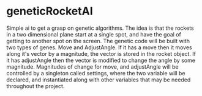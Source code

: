 # geneticRocketAI
Simple ai to get a grasp on genetic algorithms. The idea is that the rockets in a two dimensional plane start at a single spot, and have the goal of getting to another spot on the screen.
The genetic code will be built with two types of genes. Move and AdjustAngle. If it has a move then it moves along it's vector by a magnitude, the vector is stored in the rocket object. If it has adjustAngle then the vector is modified to change the angle by some magnitude.
Magnitudes of change for move, and adjustAngle will be controlled by a singleton called settings, where the two variable will be declared, and instantiated along with other variables that may be needed throughout the project.
